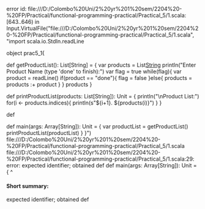 error id: file:///D:/Colombo%20Uni/2%20yr%201%20sem/2204%20-%20FP/Practical/functional-programming-practical/Practical_5/1.scala:[643..646) in Input.VirtualFile("file:///D:/Colombo%20Uni/2%20yr%201%20sem/2204%20-%20FP/Practical/functional-programming-practical/Practical_5/1.scala", "import scala.io.StdIn.readLine

object prac5_1{

   def getProductList(): List[String] = {
      var products = List[String]()
      println("Enter Product Name (type 'done' to finish):")
      var flag = true
      while(flag){
         var product = readLine()
         if(product == "done"){
            flag = false
         }else{
            products = products :+ product
         }
      }
      products
   }

   def printProductList(products: List[String]): Unit = {
      println("\nProduct List:")
      for(i <- products.indices){
         println(s"${i+1}. ${products(i)}")
      }
   } 

   def 

   def main(args: Array[String]): Unit = {
      var productList = getProductList()
      printProductList(productList)
   }
}")
file:///D:/Colombo%20Uni/2%20yr%201%20sem/2204%20-%20FP/Practical/functional-programming-practical/Practical_5/1.scala
file:///D:/Colombo%20Uni/2%20yr%201%20sem/2204%20-%20FP/Practical/functional-programming-practical/Practical_5/1.scala:29: error: expected identifier; obtained def
   def main(args: Array[String]): Unit = {
   ^
#### Short summary: 

expected identifier; obtained def